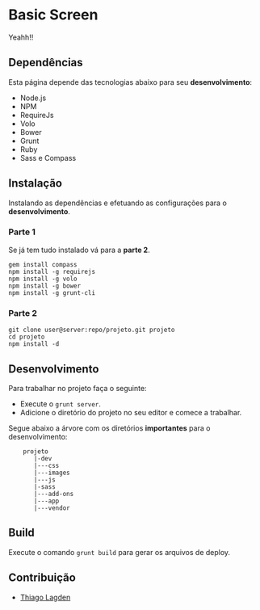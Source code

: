 Basic Screen
============

Yeahh!!

## Dependências

Esta página depende das tecnologias abaixo para seu **desenvolvimento**:

- Node.js
- NPM
- RequireJs
- Volo
- Bower
- Grunt
- Ruby
- Sass e Compass

## Instalação

Instalando as dependências e efetuando as configurações para o **desenvolvimento**.

### Parte 1

Se já tem tudo instalado vá para a **parte 2**.

    gem install compass
    npm install -g requirejs
    npm install -g volo
    npm install -g bower
    npm install -g grunt-cli

### Parte 2

    git clone user@server:repo/projeto.git projeto
    cd projeto
    npm install -d

## Desenvolvimento

Para trabalhar no projeto faça o seguinte:

- Execute o `grunt server`.
- Adicione o diretório do projeto no seu editor e comece a trabalhar.

Segue abaixo a árvore com os diretórios **importantes** para o desenvolvimento:

        projeto
           |-dev
           |---css
           |---images
           |---js
           |-sass
           |---add-ons
           |---app
           |---vendor

## Build

Execute o comando `grunt build` para gerar os arquivos de deploy.

## Contribuição

- [Thiago Lagden](https://github.com/lagden)
